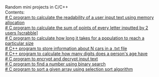 Random mini projects in C/C++ <br />
Contents: <br />
[# C program to calculate the readability of a user input text using memory allocation](https://github.com/ksb7/side_miniprojects/blob/main/1.c) <br />
[# C program to  calculate the sum of points of every letter inputted by 2 users [scrabble]](https://github.com/ksb7/side_miniprojects/blob/main/2.c) <br />
[# C program to calculate how long it takes for a population to reach a particular size](https://github.com/ksb7/side_miniprojects/blob/main/3.c)<br />
[# C++ program to store information about N cars in a .txt file](https://github.com/ksb7/side_miniprojects/blob/main/4.c%2B%2B) <br />
[# C++ program to calculate how many digits does a person's age have](https://github.com/ksb7/side_miniprojects/blob/main/5.c%2B%2B) <br />
[# C program to encrypt and decrypt input text](https://github.com/ksb7/side_miniprojects/blob/main/6.c) <br />
[# C program to find a number using binary search](https://github.com/ksb7/side_miniprojects/blob/main/7.c) <br />
[# C program to sort a given array using selection sort algorithm](https://github.com/ksb7/side_miniprojects/blob/main/8.c)
